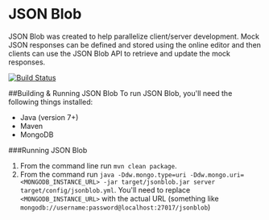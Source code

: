 JSON Blob
========

JSON Blob was created to help parallelize client/server development. Mock JSON responses can be defined and stored using the online editor and then clients can use the JSON Blob API to retrieve and update the mock responses.

[![Build Status](https://travis-ci.org/tburch/jsonblob.svg?branch=master)](https://travis-ci.org/tburch/jsonblob)

##Building & Running JSON Blob
To run JSON Blob, you'll need the following things installed:

- Java (version 7+)
- Maven 
- MongoDB

###Running JSON Blob
1. From the command line run `mvn clean package`.
1. From the command run `java -Ddw.mongo.type=uri -Ddw.mongo.uri=<MONGODB_INSTANCE_URL> -jar target/jsonblob.jar server target/config/jsonblob.yml`. You'll need to replace `<MONGODB_INSTANCE_URL>` with the actual URL (something like `mongodb://username:password@localhost:27017/jsonblob`)
